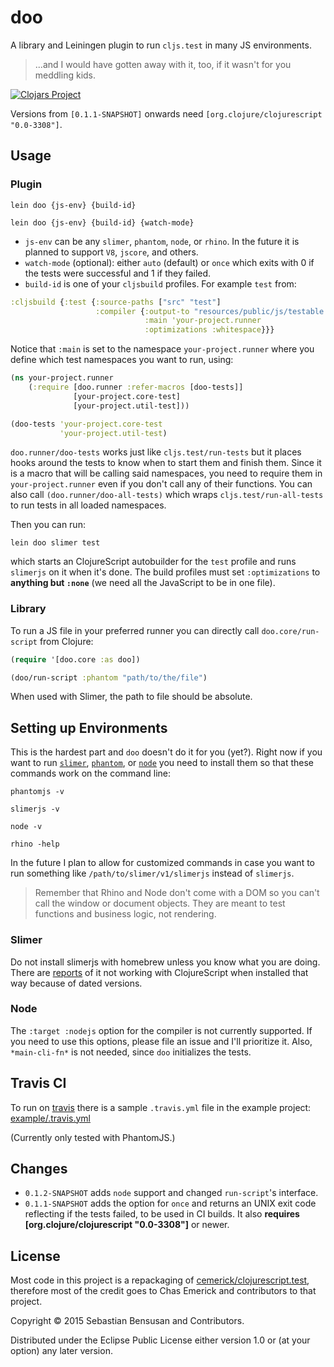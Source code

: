 # doo 

A library and Leiningen plugin to run `cljs.test` in many JS environments.

>  ...and I would have gotten away with it, too, if it wasn't for you meddling kids.

[![Clojars Project](http://clojars.org/lein-doo/latest-version.svg)](http://clojars.org/lein-doo)

Versions from `[0.1.1-SNAPSHOT]` onwards need
`[org.clojure/clojurescript "0.0-3308"]`. 

## Usage

### Plugin

    lein doo {js-env} {build-id}

    lein doo {js-env} {build-id} {watch-mode}

* `js-env` can be any `slimer`, `phantom`, `node`, or `rhino`. In the future it
is planned to support `V8`, `jscore`, and others.
* `watch-mode` (optional): either `auto` (default) or `once` which
  exits with 0 if the tests were successful and 1 if they failed.
* `build-id` is one of your `cljsbuild` profiles. For example `test` from:

```clj
:cljsbuild {:test {:source-paths ["src" "test"]
    			   :compiler {:output-to "resources/public/js/testable.js"
                              :main 'your-project.runner
                              :optimizations :whitespace}}}
```

Notice that `:main` is set to the namespace `your-project.runner`
where you define which test namespaces you want to run, using:

```clj
(ns your-project.runner
    (:require [doo.runner :refer-macros [doo-tests]]
              [your-project.core-test]
              [your-project.util-test]))

(doo-tests 'your-project.core-test
           'your-project.util-test)
```

`doo.runner/doo-tests` works just like `cljs.test/run-tests` but it places hooks
around the tests to know when to start them and finish them. Since it
is a macro that will be calling said namespaces, you need to require
them in `your-project.runner` even if you don't call any of their
functions. You can also call `(doo.runner/doo-all-tests)` which wraps
`cljs.test/run-all-tests` to run tests in all loaded namespaces.

Then you can run:

    lein doo slimer test

which starts an ClojureScript autobuilder for the `test` profile and
runs `slimerjs` on it when it's done. The build profiles must set
`:optimizations` to **anything but `:none`** (we need all the JavaScript
to be in one file).

### Library

To run a JS file in your preferred runner you can directly call
`doo.core/run-script` from Clojure:

```clj
(require '[doo.core :as doo])

(doo/run-script :phantom "path/to/the/file")
```

When used with Slimer, the path to file should be absolute.

## Setting up Environments

This is the hardest part and `doo` doesn't do it for you (yet?). Right
now if you want to run
[`slimer`](http://docs.slimerjs.org/current/installation.html),
[`phantom`](http://phantomjs.org/download.html), or [`node`](https://github.com/joyent/node/wiki/Installation) you need to install them
so that these commands work on the command line:

    phantomjs -v

    slimerjs -v

    node -v

    rhino -help

In the future I plan to allow for customized commands in case you want to
run something like `/path/to/slimer/v1/slimerjs` instead of `slimerjs`.

> Remember that Rhino and Node don't come with a DOM so you can't call the
> window or document objects. They are meant to test functions and
> business logic, not rendering.

### Slimer

Do not install slimerjs with homebrew unless you know what you
are doing. There are
[reports](https://groups.google.com/forum/#!topic/clojurescript/4EF-NAzu-kM)
of it not working with ClojureScript when installed that way because
of dated versions.

### Node

The `:target :nodejs` option for the compiler is not currently
supported. If you need to use this options, please file an issue and
I'll prioritize it. Also, `*main-cli-fn*` is not needed, since `doo`
initializes the tests.

## Travis CI

To run on [travis](https://travis-ci.org/) there is a sample `.travis.yml` file in the example project: [example/.travis.yml](example/.travis.yml)

(Currently only tested with PhantomJS.)

## Changes

* `0.1.2-SNAPSHOT` adds `node` support and changed `run-script`'s interface.
* `0.1.1-SNAPSHOT` adds the option for `once` and returns an UNIX exit
code reflecting if the tests failed, to be used in CI builds. It also
**requires [org.clojure/clojurescript "0.0-3308"]** or newer.

## License

Most code in this project is a repackaging of
[cemerick/clojurescript.test](https://github.com/cemerick/clojurescript.test),
therefore most of the credit goes to Chas Emerick and contributors to
that project.

Copyright © 2015 Sebastian Bensusan and Contributors.

Distributed under the Eclipse Public License either version 1.0 or (at
your option) any later version.
